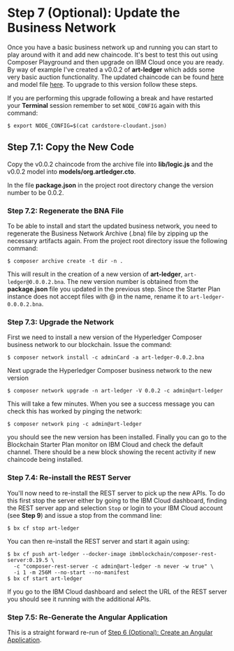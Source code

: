 # Step 7 (Optional): Update the Business Network
Once you have a basic business network up and running you can start to play around with it and add new chaincode. It's best to test this out using Composer Playground and then upgrade on IBM Cloud once you are ready. By way of example I've created a v0.0.2 of **art-ledger** which adds some very basic auction functionality. The updated chaincode can be found [here](../archive/logic-v0.0.2.js) and model file [here](../archive/org.artledger-v0.0.2.cto). To upgrade to this version follow these steps.

If you are performing this upgrade following a break and have restarted your **Terminal** session remember to set `NODE_CONFIG` again with this command:
```
$ export NODE_CONFIG=$(cat cardstore-cloudant.json)
```

## Step 7.1: Copy the New Code
Copy the v0.0.2 chaincode from the archive file into **lib/logic.js** and the v0.0.2 model into **models/org.artledger.cto**.

In the file **package.json** in the project root directory change the version number to be 0.0.2.

### Step 7.2: Regenerate the BNA File
To be able to install and start the updated business network, you need to regenerate the Business Network Archive (.bna) file by zipping up the necessary artifacts again. From the project root directory issue the following command:
```
$ composer archive create -t dir -n .
```
This will result in the creation of a new version of **art-ledger**, `art-ledger@0.0.0.2.bna`. The new version number is obtained from the **package.json** file you updated in the previous step. Since the Starter Plan instance does not accept files with @ in the name, rename it to `art-ledger-0.0.0.2.bna`.

### Step 7.3: Upgrade the Network
First we need to install a new version of the Hyperledger Composer business network to our blockchain. Issue the command:
```
$ composer network install -c adminCard -a art-ledger-0.0.2.bna
```

Next upgrade the Hyperledger Composer business network to the new version
```
$ composer network upgrade -n art-ledger -V 0.0.2 -c admin@art-ledger
```

This will take a few minutes. When you see a success message you can check this has worked by pinging the network:
```
$ composer network ping -c admin@art-ledger
```
you should see the new version has been installed. Finally you can go to the Blockchain Starter Plan monitor on IBM Cloud and check the default channel. There should be a new block showing the recent activity if new chaincode being installed.

### Step 7.4: Re-install the REST Server
You'll now need to re-install the REST server to pick up the new APIs. To do this first stop the server either by going to the IBM Cloud dashboard, finding the REST server app and selection `Stop` or login to your IBM Cloud account (see **Step 9**) and issue a stop from the command line:
```
$ bx cf stop art-ledger
```
You can then re-install the REST server and start it again using:
```
$ bx cf push art-ledger --docker-image ibmblockchain/composer-rest-server:0.19.5 \
  -c "composer-rest-server -c admin@art-ledger -n never -w true" \
  -i 1 -m 256M --no-start --no-manifest
$ bx cf start art-ledger
```
If you go to the IBM Cloud dashboard and select the URL of the REST server you should see it running with the additional APIs.

### Step 7.5: Re-Generate the Angular Application
This is a straight forward re-run of [Step 6 (Optional): Create an Angular Application](../docs/06%20Angular%20App.md).  
